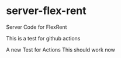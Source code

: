 # server-flex-rent
Server Code for FlexRent

This is a test for github actions

A new Test for Actions
This should work now
